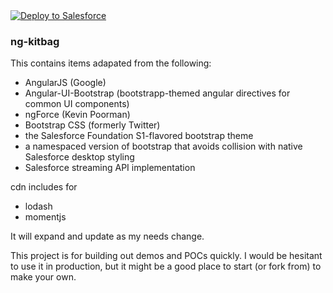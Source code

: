 <a href="https://githubsfdeploy.herokuapp.com?owner=mshanemc&repo=ng-kitbag">
  <img alt="Deploy to Salesforce"
       src="https://raw.githubusercontent.com/afawcett/githubsfdeploy/master/src/main/webapp/resources/img/deploy.png">
</a>

### ng-kitbag

This contains items adapated from the following:

* AngularJS (Google)
* Angular-UI-Bootstrap (bootstrapp-themed angular directives for common UI components)
* ngForce (Kevin Poorman)
* Bootstrap CSS (formerly Twitter)
* the Salesforce Foundation S1-flavored bootstrap theme
* a namespaced version of bootstrap that avoids collision with native Salesforce desktop styling
* Salesforce streaming API implementation

cdn includes for

* lodash
* momentjs

It will expand and update as my needs change.

This project is for building out demos and POCs quickly.  I would be hesitant to use it in production, but it might be a good place to start (or fork from) to make your own.